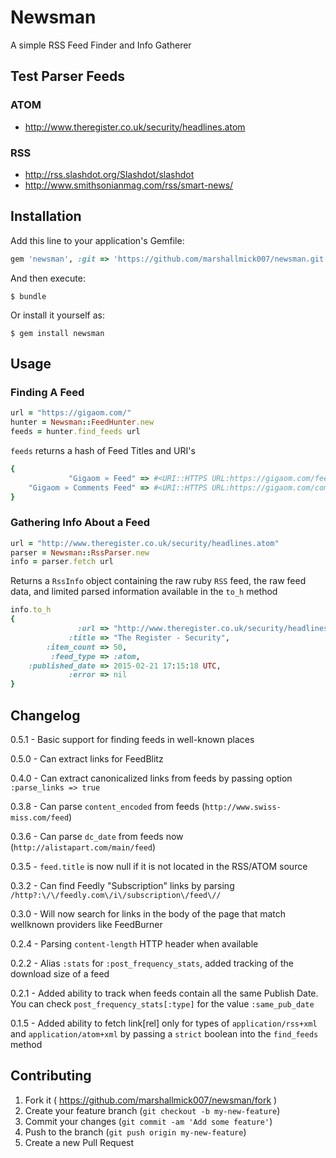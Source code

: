 # Newsman

A simple RSS Feed Finder and Info Gatherer


## Test Parser Feeds

### ATOM
- http://www.theregister.co.uk/security/headlines.atom

### RSS
- http://rss.slashdot.org/Slashdot/slashdot
- http://www.smithsonianmag.com/rss/smart-news/

## Installation

Add this line to your application's Gemfile:

```ruby
gem 'newsman', :git => 'https://github.com/marshallmick007/newsman.git'
```

And then execute:

    $ bundle

Or install it yourself as:

    $ gem install newsman

## Usage

### Finding A Feed

```ruby
url = "https://gigaom.com/"
hunter = Newsman::FeedHunter.new
feeds = hunter.find_feeds url
```

`feeds` returns a hash of Feed Titles and URI's

```ruby
{
             "Gigaom » Feed" => #<URI::HTTPS URL:https://gigaom.com/feed/>,
    "Gigaom » Comments Feed" => #<URI::HTTPS URL:https://gigaom.com/comments/feed/>
}
```

### Gathering Info About a Feed

```ruby
url = "http://www.theregister.co.uk/security/headlines.atom"
parser = Newsman::RssParser.new
info = parser.fetch url
```

Returns a `RssInfo` object containing the raw ruby `RSS` feed, the raw
feed data, and limited parsed information available in the `to_h` method

```ruby
info.to_h
{
               :url => "http://www.theregister.co.uk/security/headlines.atom",
             :title => "The Register - Security",
        :item_count => 50,
         :feed_type => :atom,
    :published_date => 2015-02-21 17:15:18 UTC,
             :error => nil
}
```

## Changelog

0.5.1 - Basic support for finding feeds in well-known places

0.5.0 - Can extract links for FeedBlitz

0.4.0 - Can extract canonicalized links from feeds by passing option
`:parse_links => true`

0.3.8 - Can parse `content_encoded` from feeds (`http://www.swiss-miss.com/feed`)

0.3.6 - Can parse `dc_date` from feeds now (`http://alistapart.com/main/feed`)

0.3.5 - `feed.title` is now null if it is not located in the RSS/ATOM
source

0.3.2 - Can find Feedly "Subscription" links by parsing
`/http?:\/\/feedly.com\/i\/subscription\/feed\//`

0.3.0 - Will now search for links in the body of the page that match
wellknown providers like FeedBurner

0.2.4 - Parsing `content-length` HTTP header when available

0.2.2 - Alias `:stats` for `:post_frequency_stats`, added tracking of
the download size of a feed

0.2.1 - Added ability to track when feeds contain all the same Publish
Date. You can check `post_frequency_stats[:type]` for the value
`:same_pub_date`

0.1.5 - Added ability to fetch link[rel] only for types of
`application/rss+xml` and `application/atom+xml` by passing a `strict`
boolean into the `find_feeds` method

## Contributing

1. Fork it ( https://github.com/marshallmick007/newsman/fork )
2. Create your feature branch (`git checkout -b my-new-feature`)
3. Commit your changes (`git commit -am 'Add some feature'`)
4. Push to the branch (`git push origin my-new-feature`)
5. Create a new Pull Request
